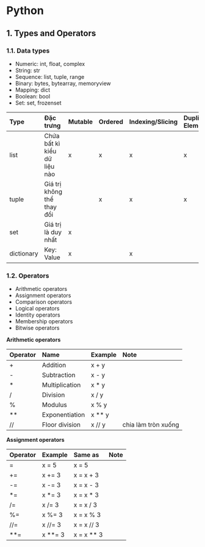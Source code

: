 # Python

## 1. Types and Operators
### 1.1. Data types
- Numeric: int, float, complex
- String: str
- Sequence: list, tuple, range
- Binary: bytes, bytearray, memoryview
- Mapping: dict
- Boolean: bool
- Set: set, frozenset

| Type       | Đặc trưng                    | Mutable | Ordered | Indexing/Slicing | Duplicate Elements |
|:-----------|:-----------------------------|:--------|:--------|:-----------------|:-------------------|
| list       | Chứa bất kì kiểu dữ liệu nào | x       | x       | x                | x                  |
| tuple      | Giá trị không thể thay đổi   |         | x       | x                | x                  |
| set        | Giá trị là duy nhất          | x       |         |                  |                    |
| dictionary | Key: Value                   | x       |         | x                |                    |

### 1.2. Operators
- Arithmetic operators 
- Assignment operators 
- Comparison operators 
- Logical operators 
- Identity operators 
- Membership operators 
- Bitwise operators

**Arithmetic operators**

| Operator | Name           | Example | Note                |
|:---------|:---------------|:--------|:--------------------|
| +        | Addition       | x + y   |                     |
| -        | Subtraction    | x - y   |                     |
| *        | Multiplication | x * y   |                     |
| /        | Division       | x / y   |                     |
| %        | Modulus        | x % y   |                     |
| **       | Exponentiation | x ** y  |                     |
| //       | Floor division | x // y  | chia làm tròn xuống |

**Assignment operators**

| Operator | Example | Same as    | Note |
|:---------|:--------|:-----------|:-----|
| =        | x = 5   | x = 5      |      |
| +=       | x += 3  | x = x + 3  |      |
| -=       | x -= 3  | x = x - 3  |      |
| *=       | x *= 3  | x = x * 3  |      |
| /=       | x /= 3  | x = x / 3  |      |
| %=       | x %= 3  | x = x % 3  |      |
| //=      | x //= 3 | x = x // 3 |      |
| **=      | x **= 3 | x = x ** 3 |      |

